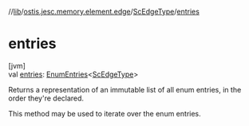 //[lib](../../../index.md)/[ostis.jesc.memory.element.edge](../index.md)/[ScEdgeType](index.md)/[entries](entries.md)

# entries

[jvm]\
val [entries](entries.md): [EnumEntries](https://kotlinlang.org/api/latest/jvm/stdlib/kotlin.enums/-enum-entries/index.html)&lt;[ScEdgeType](index.md)&gt;

Returns a representation of an immutable list of all enum entries, in the order they're declared.

This method may be used to iterate over the enum entries.
